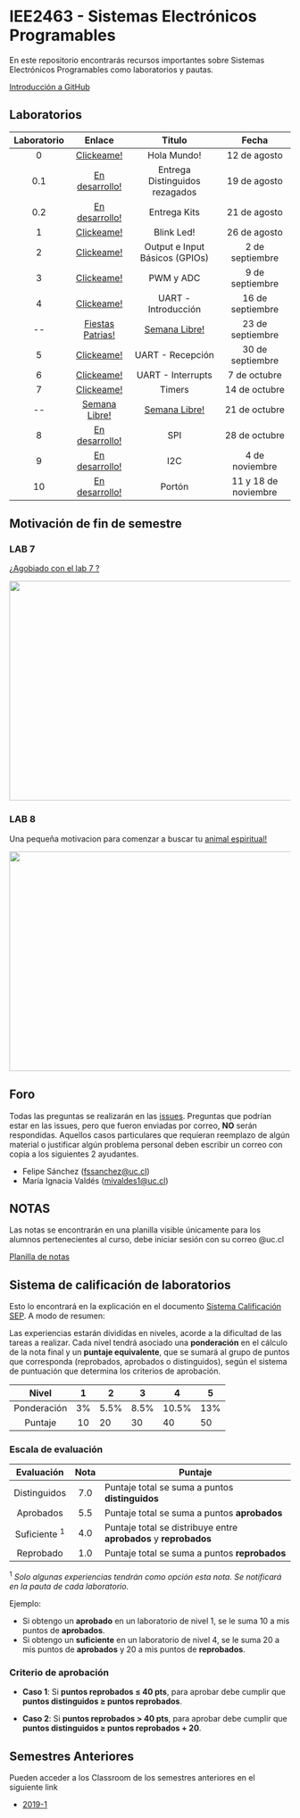 # IEE2463 - Sistemas Electrónicos Programables

En este repositorio encontrarás recursos importantes sobre Sistemas Electrónicos Programables como laboratorios y pautas. 

[Introducción a GitHub](https://github.com/IEE2463/classroom/blob/master/Material%20de%20apoyo/GitHub/Introducción%20a%20GitHub.pdf) 

## Laboratorios
| Laboratorio |                         Enlace                        | Titulo 		|   Fecha    |
|:-----------:|:-----------------------------------------------------:|:-----------:|:-----------:|
|      0      | [Clickeame!](https://classroom.github.com/a/6l0RdzuM) | Hola Mundo! | 12 de agosto |
|      0.1      | [En desarrollo!](https://www.youtube.com/watch?v=spUNpyF58BY) | Entrega Distinguidos rezagados| 19 de agosto |
|      0.2      | [En desarrollo!](https://www.youtube.com/watch?v=spUNpyF58BY) | Entrega Kits| 21 de agosto |
|      1      | [Clickeame!](https://classroom.github.com/a/i-YyqqtC) | Blink Led! | 26 de agosto|
|      2      | [Clickeame!](https://classroom.github.com/a/TOEBo3RB) | Output e Input Básicos (GPIOs) | 2 de septiembre |
|      3      | [Clickeame!](https://classroom.github.com/a/3XYu0Naj) | PWM y ADC | 9 de septiembre|
|      4      | [Clickeame!](https://classroom.github.com/a/DcY-VjwW) | UART - Introducción| 16 de septiembre|
|      --      | [Fiestas Patrias!](https://youtu.be/GBJKEJCz4Bs?t=60) | [Semana Libre!](https://youtu.be/GBJKEJCz4Bs?t=60)| 23 de septiembre|
|      5      | [Clickeame!](https://classroom.github.com/a/HhzXsPbh) | UART - Recepción| 30 de septiembre|
|      6      | [Clickeame!](https://classroom.github.com/a/SxWwhJoE) | UART - Interrupts| 7 de octubre|
|      7      | [Clickeame!](https://classroom.github.com/a/L0_6zqJ1) | Timers | 14 de octubre|
|      --      | [Semana Libre!](https://youtu.be/LDU_Txk06tM?t=66) | [Semana Libre!](https://www.youtube.com/watch?v=ZbZSe6N_BXs)| 21 de octubre|
|      8      | [En desarrollo!](https://classroom.github.com/a/YoWHqGLc) |SPI| 28 de octubre|
|      9      | [En desarrollo!](https://www.youtube.com/watch?v=D-UmfqFjpl0) |I2C| 4 de noviembre|
|      10      | [En desarrollo!](https://www.youtube.com/watch?v=D-UmfqFjpl0) |Portón| 11 y 18 de noviembre|


## Motivación de fin de semestre

### LAB 7
[¿Agobiado con el lab 7 ? ](https://youtu.be/Xpt5Ouz14GY)

<img src="https://pbs.twimg.com/media/D5BEpIiWAAIS07t.jpg" width="540" height="394">


### LAB 8
Una pequeña motivacion para comenzar a buscar tu  [animal espiritual!](https://www.youtube.com/watch?v=D-UmfqFjpl0)


<img src="https://media1.tenor.com/images/71b7c230a1109c43cf6db7d68f233c0f/tenor.gif?itemid=4977418" width="540" height="394">


## Foro

Todas las preguntas se realizarán en las [issues](../../issues). Preguntas que podrían estar en las issues, pero que fueron enviadas por correo, **NO** serán respondidas. Aquellos casos particulares que requieran reemplazo de algún material o justificar algún problema personal deben escribir un correo con copia a los siguientes 2 ayudantes.

- Felipe Sánchez (fssanchez@uc.cl)
- María Ignacia Valdés (mivaldes1@uc.cl)

## NOTAS 

Las notas se encontrarán en una planilla visible únicamente para los alumnos pertenecientes al curso, debe iniciar sesión con su correo @uc.cl

[Planilla de notas](https://docs.google.com/spreadsheets/u/1/d/1-JtEkXe9AvJ7c1Li1fkIrIwxorvHl3l8ctK5wNKnePk/edit?usp=sharing)


## Sistema de calificación de laboratorios




Esto lo encontrará en la explicación en el documento [Sistema Calificación SEP](/Administración/SistemaCalificacionSEP.pdf). A modo de resumen:

Las experiencias estarán divididas en niveles, acorde a la dificultad de las tareas a
realizar. Cada nivel tendrá asociado una **ponderación** en el cálculo de la nota final y un **puntaje equivalente**, que se sumará al grupo de puntos que corresponda (reprobados, aprobados o distinguidos), según el sistema de puntuación que
determina los criterios de aprobación.


| Nivel			| 1  	|  2 	|  3 	|  4 	| 5  	|
|:-:			|:-:	|---	|---	|---	|---	|
| Ponderación 	| 3%	| 5.5% | 8.5%	| 10.5%| 13%  |
| Puntaje		| 10  	| 20  	| 30 	| 40  	| 50  	|


### Escala de evaluación

| Evaluación 	| Nota 	|	Puntaje 							|
|:-:			|:-:	|---	|
| Distinguidos 	| 7.0	| Puntaje total se suma a puntos **distinguidos** 	|
| Aprobados 	| 5.5	| Puntaje total se suma a puntos **aprobados** 	|
| Suficiente <sup>1</sup>| 4.0	| Puntaje total se distribuye entre **aprobados** y **reprobados** 		|
| Reprobado 	| 1.0	| Puntaje total se suma a puntos **reprobados** 		|

<sup>1</sup> *Solo algunas experiencias tendrán como opción esta nota. Se
notificará en la pauta de cada laboratorio.*

Ejemplo:
- Si obtengo un **aprobado** en un laboratorio de nivel 1, se le suma 10 a mis puntos de **aprobados**.
- Si obtengo un **suficiente** en un laboratorio de nivel 4, se le suma 20 a mis puntos de **aprobados** y 20 a mis puntos de **reprobados**. 

### Criterio de aprobación

- **Caso  1**: Si **puntos reprobados ≤ 40 pts**, para aprobar debe cumplir que **puntos distinguidos ≥ puntos reprobados**.

- **Caso  2**: Si **puntos reprobados > 40 pts**, para aprobar debe cumplir que **puntos distinguidos ≥ puntos reprobados + 20**.

## Semestres Anteriores

Pueden acceder a los Classroom de los semestres anteriores en el siguiente link

- [2019-1](https://github.com/IEE2463/classroom---2019-I)